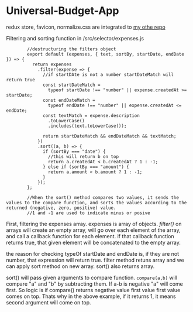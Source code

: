 # Universal-Budget-App
redux store, favicon, normalize.css are integrated to [my othe repo](https://github.com/yilmazbingo/Universal-Javascript-with-react-node-webpack-/tree/async-js/css-chunkLoading)

Filtering and sorting function in /src/selector/expenses.js


            //destructuring the filters object
            export default (expenses, { text, sortBy, startDate, endDate }) => {
              return expenses
                .filter(expense => {
                  //if startDAte is not a number startDateMatch will return true
                  const startDateMatch =
                    typeof startDate !== "number" || expense.createdAt >= startDate;
                  const endDateMatch =
                    typeof endDate !== "number" || expense.createdAt <= endDate;
                  const textMatch = expense.description
                    .toLowerCase()
                    .includes(text.toLowerCase());

                  return startDateMatch && endDateMatch && textMatch;
                })
                .sort((a, b) => {
                  if (sortBy === "date") {
                    //this will return b on top
                    return a.createdAt < b.createdAt ? 1 : -1;
                  } else if (sortBy === "amount") {
                    return a.amount < b.amount ? 1 : -1;
                  }
                });
            };

            //When the sort() method compares two values, it sends the values to the compare function, and sorts the values according to the returned (negative, zero, positive) value.
            //1 and -1 are used to indicate minus or posive
            
 First, filtering the expenses array. expenses is array of objects. *filter()* on arrays will create an empty array, will go over each element of the array, and call a callback function for each element. if that callback function returns true, that given element will be concatenated to the empty array. 
 
 the reason for checking typeOf startDate and endDate is, if they are not number, that expression will return true. filter method retuns array and we can apply sort method on new array. sort() also returns array.
 
 sort() will pass given arguments to compare function. `compare(a,b)` will compare "a" and "b" by subtracting them. If a-b is negative "a" will come first. So logic is if compare() returns negative value first value first value comes on top. Thats why in the above example, if it returns 1, it means second argument will come on top. 
